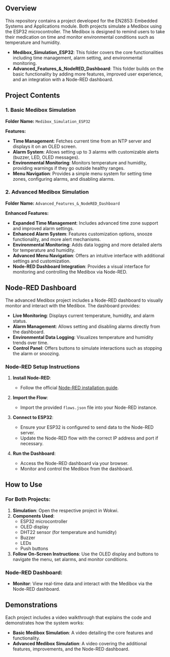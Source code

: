 

## Overview

This repository contains a project developed for the EN2853: Embedded Systems and Applications module. Both projects simulate a Medibox using the ESP32 microcontroller. The Medibox is designed to remind users to take their medication on time and monitor environmental conditions such as temperature and humidity.

- **Medibox_Simulation_ESP32**: This folder covers the core functionalities including time management, alarm setting, and environmental monitoring.
- **Advanced_Features_&_NodeRED_Dashboard**: This folder builds on the basic functionality by adding more features, improved user experience, and an integration with a Node-RED dashboard.

## Project Contents

### 1. Basic Medibox Simulation 
**Folder Name:** `Medibox_Simulation_ESP32`

**Features:**
- **Time Management**: Fetches current time from an NTP server and displays it on an OLED screen.
- **Alarm System**: Allows setting up to 3 alarms with customizable alerts (buzzer, LED, OLED messages).
- **Environmental Monitoring**: Monitors temperature and humidity, providing warnings if they go outside healthy ranges.
- **Menu Navigation**: Provides a simple menu system for setting time zones, configuring alarms, and disabling alarms.

### 2. Advanced Medibox Simulation
**Folder Name:** `Advanced_Features_&_NodeRED_Dashboard`

**Enhanced Features:**
- **Expanded Time Management**: Includes advanced time zone support and improved alarm settings.
- **Enhanced Alarm System**: Features customization options, snooze functionality, and more alert mechanisms.
- **Environmental Monitoring**: Adds data logging and more detailed alerts for temperature and humidity.
- **Advanced Menu Navigation**: Offers an intuitive interface with additional settings and customization.
- **Node-RED Dashboard Integration**: Provides a visual interface for monitoring and controlling the Medibox via Node-RED.

## Node-RED Dashboard

The advanced Medibox project includes a Node-RED dashboard to visually monitor and interact with the Medibox. The dashboard provides:

- **Live Monitoring**: Displays current temperature, humidity, and alarm status.
- **Alarm Management**: Allows setting and disabling alarms directly from the dashboard.
- **Environmental Data Logging**: Visualizes temperature and humidity trends over time.
- **Control Panel**: Offers buttons to simulate interactions such as stopping the alarm or snoozing.

### Node-RED Setup Instructions

1. **Install Node-RED**:
   - Follow the official [Node-RED installation guide](https://nodered.org/docs/getting-started/).

2. **Import the Flow**:
   - Import the provided `flows.json` file into your Node-RED instance.

3. **Connect to ESP32**:
   - Ensure your ESP32 is configured to send data to the Node-RED server.
   - Update the Node-RED flow with the correct IP address and port if necessary.

4. **Run the Dashboard**:
   - Access the Node-RED dashboard via your browser.
   - Monitor and control the Medibox from the dashboard.

## How to Use

### For Both Projects:
1. **Simulation**: Open the respective project in Wokwi.
2. **Components Used**:
   - ESP32 microcontroller
   - OLED display
   - DHT22 sensor (for temperature and humidity)
   - Buzzer
   - LEDs
   - Push buttons
3. **Follow On-Screen Instructions**: Use the OLED display and buttons to navigate the menu, set alarms, and monitor conditions.

### Node-RED Dashboard:
- **Monitor**: View real-time data and interact with the Medibox via the Node-RED dashboard.

## Demonstrations

Each project includes a video walkthrough that explains the code and demonstrates how the system works:

- **Basic Medibox Simulation**: A video detailing the core features and functionality.
- **Advanced Medibox Simulation**: A video covering the additional features, improvements, and the Node-RED dashboard.

